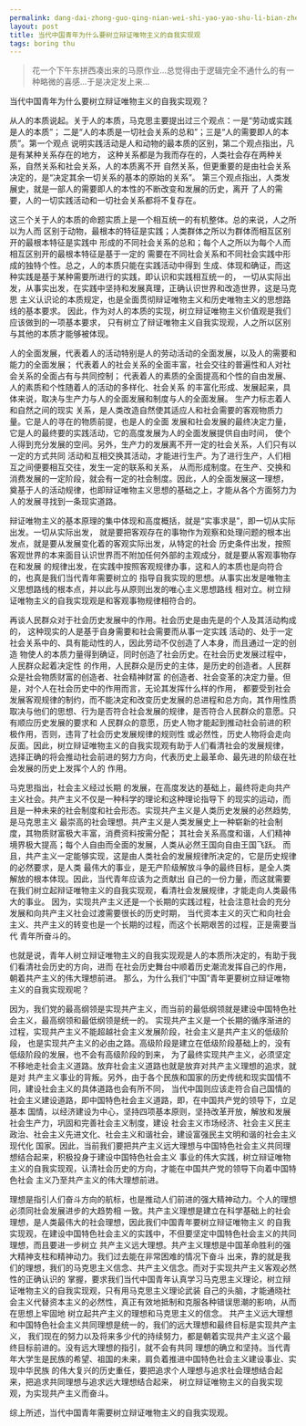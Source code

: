 ```yaml
---
permalink: dang-dai-zhong-guo-qing-nian-wei-shi-yao-yao-shu-li-bian-zheng-wei-wu-zhu-yi-de-zi-wo-shi-xian-guan.html
layout: post
title: 当代中国青年为什么要树立辩证唯物主义的自我实现观
tags: boring thu
---
```


>花一个下午东拼西凑出来的马原作业...总觉得由于逻辑完全不通什么的有一种略微的喜感...于是决定发上来...


当代中国青年为什么要树立辩证唯物主义的自我实现观？

从人的本质说起。关于人的本质，马克思主要提出过三个观点：一是“劳动或实践是人的本质”；
二是“人的本质是一切社会关系的总和”；三是“人的需要即人的本质”。第一个观点
说明实践活动是人和动物的最本质的区别，第二个观点指出，凡是有某种关系存在的地方，
这种关系都是为我而存在的，人类社会存在两种关系，自然关系和社会关系，人的本质离不开
自然关系，但更重要的是由社会关系决定的，是“决定其余一切关系的基本的原始的关系”。
第三个观点指出，人类发展史，就是一部人的需要即人的本性的不断改变和发展的历史，离开
了人的需要，人的一切实践活动和一切社会关系都将不复存在。

这三个关于人的本质的命题实质上是一个相互统一的有机整体。总的来说，人之所以为人而
区别于动物，最根本的特征是实践；人类群体之所以为群体而相互区别开的最根本特征是实践中
形成的不同社会关系的总和；每个人之所以为每个人而相互区别开的最根本特征是基于一定的
需要在不同社会关系和不同社会实践中形成的独特个性。总之，人的本质只能在实践活动中得到
生成、体现和确证，而这种实践是基于某种需要所进行的实践，即认识和实践相互统一的，
一切从实际出发，从事实出发，在实践中坚持和发展真理，正确认识世界和改造世界，这是马克思
主义认识论的本质规定，也是全面贯彻辩证唯物主义和历史唯物主义的思想路线的基本要求。
因此，作为对人的本质的实现，树立辩证唯物主义价值观是我们应该做到的一项基本要求，
只有树立了辩证唯物主义自我实现观，人之所以区别与其他的本质才能够被体现。

人的全面发展，代表着人的活动特别是人的劳动活动的全面发展，以及人的需要和能力的全面发展；
代表着人的社会关系的全面丰富，社会交往的普遍性和人对社会关系的全面占有与共同控制；
代表着人的素质的全面提高和个性的自由发展、人的素质和个性随着人的活动的多样化、社会关系
的丰富化形成、发展起来，具体来说，取决与生产力与人的全面发展和制度与人的全面发展。
生产力标志着人和自然之间的现实
关系，是人类改造自然使其适应人和社会需要的客观物质力量。它是人的寻在的物质前提，也是人的全面
发展和社会发展的最终决定力量，它是人的最终要的实践活动，它的高度发展为人的全面发展提供自由时间，
使个人得到充分发展的空间。另外，生产力的发展离不开一定的社会关系，人们只有以一定的方式共同
活动和互相交换其活动，才能进行生产。为了进行生产，人们相互之间便要相互交往，发生一定的联系和关系，
从而形成制度。在生产、交换和消费发展的一定阶段，就会有一定的社会制度。因此，人的全面发展这一理想，
奠基于人的活动规律，也即辩证唯物主义思想的基础之上，才能从各个方面努力为人的发展寻找到一条现实道路。

辩证唯物主义的基本原理的集中体现和高度概括，就是“实事求是”，即一切从实际出发。一切从实际出发，
就是要把客观存在的事物作为观察和处理问题的根本出发点，就是要从发展变化着的客观实际出发，从特定的社会
历史条件出发，按照客观世界的本来面目认识世界而不附加任何外部的主观成分，就是要从客观事物存在和发展
的规律出发，在实践中按照客观规律办事，这和人的本质也是向符合的，也真是我们当代青年需要树立的
指导自我实现的思想。从事实出发是唯物主义思想路线的根本点，并以此与从原则出发的唯心主义思想路线
相对立。树立辩证唯物主义的自我实现观是和客观事物规律相符合的。

再谈人民群众对于社会历史发展中的作用。社会历史是由先是的个人及其活动构成的，
这种现实的人是基于自身需要和社会需要而从事一定实践
活动的、处于一定社会关系中的、具有能动性的人，因此劳动不仅创造了人本身，而且通过一定的创造
物使人的本质力量得到确证，同时创造了社会历史。在社会历史发展过程中，人民群众起着决定性
的作用，人民群众是历史的主体，是历史的创造者。人民群众是社会物质财富的创造者、社会精神财富
的创造者、社会变革的决定力量。但是，对个人在社会历史中的作用而言，无论其发挥什么样的作用，
都要受到社会发展客观规律的制约，而不能决定和改变历史发展的总进程和总方向，其作用性质
取决与他们的思想、行为是否符合社会发展的规律，是否符合人民群众的意愿。只有顺应历史发展的要求和
人民群众的意愿，历史人物才能起到推动社会前进的积极作用，否则，违背了社会历史发展规律的规则性
或必然性，历史人物将会走向反面。因此，树立辩证唯物主义的自我实现观有助于人们看清社会的发展规律，
选择正确的将会推动社会前进的努力方向，代表历史上最革命、最先进的阶级在社会发展的历史上发挥个人的
作用。

马克思指出，社会主义经过长期
的发展，在高度发达的基础上，最终将走向共产主义社会。共产主义不仅是一种科学的理论和这种理论指导下
的现实的运动，而且是一种未来的社会制度和社会形态。实现共产主义是人类历史发展的必然趋势, 是马克思主义
最崇高的社会理想。共产主义是人类发展史上一种崭新的社会制度，其物质财富极大丰富，消费资料按需分配；
其社会关系高度和谐，人们精神境界极大提高；每个人自由而全面的发展，人类从必然王国向自由王国飞跃。
而且，共产主义一定能够实现，这是由人类社会的发展规律所决定的，它是历史规律的必然要求，是人类
最伟大的事业，是无产阶级解放斗争的最终目标，是全人类解放的根本体现。因此，当代青年应该为之贡献出
自己的一份力量，而这就需要在我们树立起辩证唯物主义的自我实现观，看清社会发展规律，才能走向人类最伟大的事业。
因为，实现共产主义还是一个长期的实践过程，社会注意社会的充分发展和向共产主义社会过渡需要很长的历史时期，
当代资本主义的灭亡和向社会主义、共产主义的转变也是一个长期的过程，而这个长期艰苦的过程，正是需要当代
青年所奋斗的。

也就是说，青年人树立辩证唯物主义的自我实现观是人的本质所决定的，有助于我们看清社会历史的方向，进而
在社会历史舞台中顺着历史潮流发挥自己的作用，朝着共产主义的伟大理想前进。
那么，为什么我们“中国”青年更要树立辩证唯物主义的自我实现观呢？

因为，我们党的最高纲领是实现共产主义，而当前的最低纲领就是建设中国特色社会主义，最高纲领和最低纲领是统一的。
实现共产主义是一个长期的循序渐进的过程，实现共产主义不能超越社会主义发展阶段，社会主义是共产主义的低级阶段，
也是实现共产主义的必由之路。高级阶段是建立在低级阶段基础上的，没有低级阶段的发展，也不会有高级阶段的到来，
为了最终实现共产主义，必须坚定不移地走社会主义道路。放弃社会主义道路也就是放弃对共产主义理想的追求，就是对
共产主义事业的背叛。另外，由于各个民族和国家的历史传统和现实国情不同，建设社会主义的具体道路也会有所不同，
当代中国则应该走符合自己国情的社会主义建设道路，即中国特色社会主义道路，即，在中国共产党的领导下，立足基本
国情，以经济建设为中心，坚持四项基本原则，坚持改革开放，解放和发展社会生产力，巩固和完善社会主义制度，建设
社会主义市场经济、社会主义民主政治、社会主义先进文化、社会主义和谐社会，建设富强民主文明和谐的社会主义现代化
国家。因此，当前我们要把共产主义远大理想与中国特色社会主义共同理想结合起来，积极投身于建设中国特色社会主义
事业的伟大实践，树立辩证唯物主义的自我实现观，认清社会历史的方向，才能在中国共产党的领导下向着中国特色社会
主义乃至共产主义的伟大理想前进。

理想是指引人们奋斗方向的航标，也是推动人们前进的强大精神动力。个人的理想必须同社会发展进步的大趋势相
一致。共产主义理想是建立在科学基础上的社会理想，是人类最伟大的社会理想，因此我们中国青年要树立辩证唯物主义
的自我实现观，在建设中国特色社会主义的实践中，不但要坚定中国特色社会主义的共同理想，而且要进一步树立
共产主义远大理想。共产主义理想是中国革命胜利的强大精神支柱和精神动力。我们过去能在非常困难的情况下奋斗
出来，靠的就是我们的理想，我们的马克思主义信念、共产主义信念。而对于实现共产主义客观必然性的正确认识的
掌握，要求我们当代中国青年认真学习马克思主义理论，树立辩证唯物主义的自我实现观，只有用马克思主义理论武装
自己的头脑，才能通晓社会主义代替资本主义的必然性，真正有效地抵制和克服各种错误思潮的影响，从而在思想上牢固地
树立起共产主义的理想和马克思主义的信念。
共产主义远大理想和中国特色社会主义共同理想是统一的，我们的远大理想和最终目标是实现共产主义，
我们现在的努力以及将来多少代的持续努力，都是朝着实现共产主义这个最终目标前进的。没有远大理想的指引，就不会有共同
理想的确立和坚持。当代青年大学生是民族的希望、祖国的未来，肩负着推进中国特色社会主义建设事业、实现中华民族
的伟大复兴的历史重任，要把追求个人理想与追求社会理想结合起来，把追求共同理想与追求远大理想结合起来，
树立辩证唯物主义的自我实现观，为实现共产主义而奋斗。

综上所述，当代中国青年需要树立辩证唯物主义的自我实现观。


